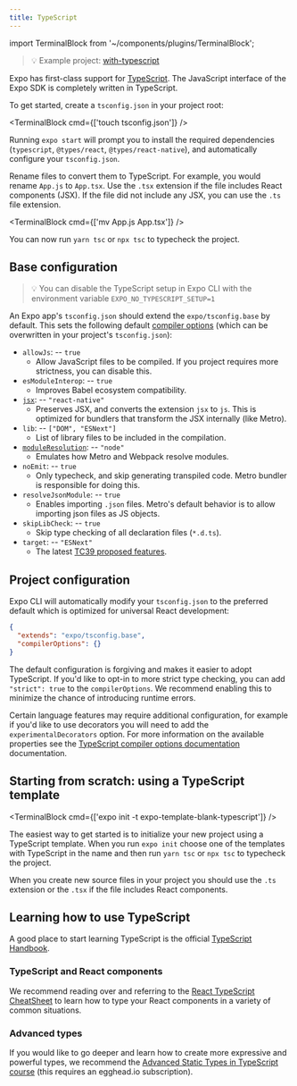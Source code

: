 ```yaml
---
title: TypeScript
---
```


import TerminalBlock from '~/components/plugins/TerminalBlock';

> 💡 Example project: [with-typescript](https://github.com/expo/examples/tree/master/with-typescript)

Expo has first-class support for [TypeScript](https://www.typescriptlang.org/). The JavaScript interface of the Expo SDK is completely written in TypeScript.

To get started, create a `tsconfig.json` in your project root:

<TerminalBlock cmd={['touch tsconfig.json']} />

Running `expo start` will prompt you to install the required dependencies (`typescript`, `@types/react`, `@types/react-native`), and automatically configure your `tsconfig.json`.

Rename files to convert them to TypeScript. For example, you would rename `App.js` to `App.tsx`. Use the `.tsx` extension if the file includes React components (JSX). If the file did not include any JSX, you can use the `.ts` file extension.

<TerminalBlock cmd={['mv App.js App.tsx']} />

You can now run `yarn tsc` or `npx tsc` to typecheck the project.

## Base configuration

> 💡 You can disable the TypeScript setup in Expo CLI with the environment variable `EXPO_NO_TYPESCRIPT_SETUP=1`

An Expo app's `tsconfig.json` should extend the `expo/tsconfig.base` by default. This sets the following default [compiler options][tsc-compileroptions] (which can be overwritten in your project's `tsconfig.json`):

- `allowJs`: -- `true`
  - Allow JavaScript files to be compiled. If you project requires more strictness, you can disable this.
- `esModuleInterop`: -- `true`
  - Improves Babel ecosystem compatibility.
- [`jsx`][tsc-jsx]: -- `"react-native"`
  - Preserves JSX, and converts the extension `jsx` to `js`. This is optimized for bundlers that transform the JSX internally (like Metro).
- `lib`: -- `["DOM", "ESNext"]`
  - List of library files to be included in the compilation.
- [`moduleResolution`][tsc-moduleresolution]: -- `"node"`
  - Emulates how Metro and Webpack resolve modules.
- `noEmit`: -- `true`
  - Only typecheck, and skip generating transpiled code. Metro bundler is responsible for doing this.
- `resolveJsonModule`: -- `true`
  - Enables importing `.json` files. Metro's default behavior is to allow importing json files as JS objects.
- `skipLibCheck`: -- `true`
  - Skip type checking of all declaration files (`*.d.ts`).
- `target`: -- `"ESNext"`
  - The latest [TC39 proposed features](https://github.com/tc39/proposals).

[tsc-jsx]: https://www.typescriptlang.org/docs/handbook/jsx.html
[tsc-compileroptions]: https://www.typescriptlang.org/docs/handbook/compiler-options.html
[tsc-moduleresolution]: https://www.typescriptlang.org/docs/handbook/module-resolution.html

## Project configuration

Expo CLI will automatically modify your `tsconfig.json` to the preferred default which is optimized for universal React development:

```json
{
  "extends": "expo/tsconfig.base",
  "compilerOptions": {}
}
```

The default configuration is forgiving and makes it easier to adopt TypeScript. If you'd like to opt-in to more strict type checking, you can add `"strict": true` to the `compilerOptions`. We recommend enabling this to minimize the chance of introducing runtime errors.

Certain language features may require additional configuration, for example if you'd like to use decorators you will need to add the `experimentalDecorators` option. For more information on the available properties see the [TypeScript compiler options documentation](https://www.typescriptlang.org/docs/handbook/compiler-options.html) documentation.

## Starting from scratch: using a TypeScript template

<TerminalBlock cmd={['expo init -t expo-template-blank-typescript']} />

The easiest way to get started is to initialize your new project using a TypeScript template. When you run `expo init` choose one of the templates with TypeScript in the name and then run `yarn tsc` or `npx tsc` to typecheck the project.

When you create new source files in your project you should use the `.ts` extension or the `.tsx` if the file includes React components.

## Learning how to use TypeScript

A good place to start learning TypeScript is the official [TypeScript Handbook](https://www.typescriptlang.org/docs/handbook/basic-types.html).

### TypeScript and React components

We recommend reading over and referring to the [React TypeScript CheatSheet](https://github.com/typescript-cheatsheets/react-typescript-cheatsheet) to learn how to type your React components in a variety of common situations.

### Advanced types

If you would like to go deeper and learn how to create more expressive and powerful types, we recommend the [Advanced Static Types in TypeScript course](https://egghead.io/courses/advanced-static-types-in-typescript) (this requires an egghead.io subscription).
